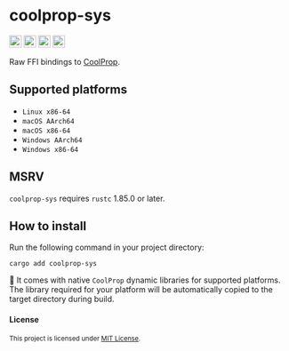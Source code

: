 ﻿# coolprop-sys

[<img alt="GitHub" src="https://img.shields.io/badge/github-8da0cb?style=for-the-badge&labelColor=555555&logo=github" height="22">](https://github.com/portyanikhin/rfluids)
[<img alt="docs.rs" src="https://img.shields.io/badge/docs.rs-66c2a5?style=for-the-badge&labelColor=555555&logo=docs.rs" height="22">](https://docs.rs/coolprop-sys)
[<img alt="crates.io" src="https://img.shields.io/crates/v/coolprop-sys?style=for-the-badge&logo=rust&labelColor=555555&color=fc8d62" height="22">](https://crates.io/crates/coolprop-sys)
[<img alt="CI" src="https://img.shields.io/github/actions/workflow/status/portyanikhin/rfluids/ci.yml?style=for-the-badge&logo=githubactions&logoColor=ffffff&label=ci&labelColor=555555" height="22">](https://github.com/portyanikhin/rfluids/actions/workflows/ci.yml)

Raw FFI bindings to [CoolProp](https://coolprop.github.io/CoolProp/).

## Supported platforms

- `Linux x86-64`
- `macOS AArch64`
- `macOS x86-64`
- `Windows AArch64`
- `Windows x86-64`

## MSRV

`coolprop-sys` requires `rustc` 1.85.0 or later.

## How to install

Run the following command in your project directory:

```shell
cargo add coolprop-sys
```

🎁 It comes with native `CoolProp` dynamic libraries for supported platforms.
The library required for your platform will be automatically copied
to the target directory during build.

#### License

<sup>
This project is licensed under
<a href="https://github.com/portyanikhin/rfluids/blob/main/LICENSE">MIT License</a>.
</sup>
